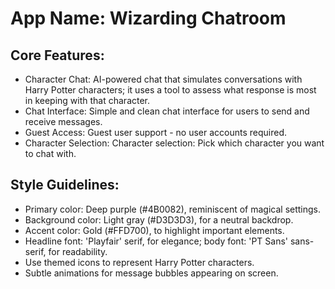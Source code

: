# **App Name**: Wizarding Chatroom

## Core Features:

- Character Chat: AI-powered chat that simulates conversations with Harry Potter characters; it uses a tool to assess what response is most in keeping with that character.
- Chat Interface: Simple and clean chat interface for users to send and receive messages.
- Guest Access: Guest user support - no user accounts required.
- Character Selection: Character selection: Pick which character you want to chat with.

## Style Guidelines:

- Primary color: Deep purple (#4B0082), reminiscent of magical settings.
- Background color: Light gray (#D3D3D3), for a neutral backdrop.
- Accent color: Gold (#FFD700), to highlight important elements.
- Headline font: 'Playfair' serif, for elegance; body font: 'PT Sans' sans-serif, for readability.
- Use themed icons to represent Harry Potter characters.
- Subtle animations for message bubbles appearing on screen.
